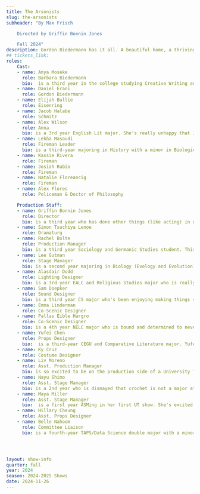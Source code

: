 ```yaml
---
title: The Arsonists
slug: the-arsonists
subheader: "By Max Frisch

    Directed by Griffin Bonnin Jones

    Fall 2024"
description: Gordon Biedermann has it all. A beautiful home, a thriving hair tonic business, a loving wife, and two arsonists holed up in his attic with several barrels of gasoline.<br><br> Max Frisch’s The Arsonists – described by its author as ‘a morality play without a moral’– is an incisive, bleakly funny commentary on the fatal impulse to acquiesce in the face of evil. Written in the aftermath of the 1948 coup in Czechoslovakia, the play is an enduring allegory about the accommodation of insidious social and political forces whose ascendance promises destruction for their enablers. In the modern America in which this staging takes place, the questions it explores – Why do individuals and societies choose conciliation over survival? When is it too late to reject the lure of those who seek our downfall? – are as relevant as ever, and their answers just as elusive.
## tickets_link: 
roles:
    Cast:
    - name: Anya Moseke
      role: Barbara Biedermann
      bio:  is a third year in the college studying Creative Writing and Art History. She has previously been involved in University Threatre through the Dean’s Men’s winter 2024 production of Richard III as Queen Margaret. In her free time, she enjoys running and daydreaming about Lake Michigan, and she looks forward to performing in more UT productions!!
    - name: Daniel Erani
      role: Gordon Biedermann
    - name: Elijah Bullie
      role: Eisenring
    - name: Jacob Halabe
      role: Schmitz
    - name: Alex Wilson
      role: Anna
      bio: is a 3rd year English Lit major. She's really unhappy that Jacob keeps asking her to bring him mustard and/or butter and that Danny is dissatisfied by her interior decorating skills -- but she has made them be in enough TikToks as penance and is therefore happy to add The Arsonists to her list of UT credits, which include A Midsummer Night's Dream (Helena), Muscle Memory (Kate) and Paper Wasters (Demon 2). She also wears Converse and dresses, although definitely certainly never at the same time.
    - name: Lekha Masoudi
      role: Fireman Leader
      bio: is a third-year majoring in History with a minor in Biological Sciences. She previously appeared in Richard III (King Edward/Catesby), and Cassandra (Cassandra) at the University of Chicago, and Chorus (Antigone) in Columbia University's King's Crown Shakespeare Troupe. From extended metaphors in the poetry of Sylvia Plath to making s'mores, she appreciates the many uses of fire and thinks Fireman Leader secretly does too. When not on stage portraying an unheeded prophetic voice amidst the chaos of bourgeois social breakdown/the Trojan war/familicide, she likes thrifting and old films.
    - name: Kassie Rivera
      role: Fireman
    - name: Josiah Rubio
      role: Fireman
    - name: Natalie Floreancig
      role: Fireman
    - name: Alex Flores
      role: Policeman & Doctor of Philosophy

    Production Staff:
    - name: Griffin Bonnin Jones
      role: Director 
      bio: is a third year who has done other things (like acting) in other plays (like A Midsummer Night's Dream and Richard III) at this school. They hope you like the play they directed, but if not, that's okay too.
    - name: Simon Tsuchiya Lenoe
      role: Dramaturg
    - name: Rachel Bolte
      role: Production Manager
      bio: is a third year Sociology and Germanic Studies student. This is her second show on the production management side of things with UT (the first being Assistant Production Manager on The Play that Goes Wrong), and she's grateful to the company of The Arsonists for letting her have fun with spreadsheets while they act, design, direct, or stage manage -- in other words, while they do what they do best. Also many thanks and much love to the JERM Haus and Logan Café for the unending support and steady supply of pretzels and chai.
    - name: Lee Gutman
      role: Stage Manager
      bio: is a second year majoring in Biology (Evology and Evolution) and minoring in TAPS. Previous credits include ASM on Richard III; she also serves as Dean Men's Secretary. She is super excited to be leading the stage manager team with two amazing assistants, an awesome director and PM, and an on-fire cast!
    - name: Alasdair Dodd
      role: Lighting Designer
      bio: is a 3rd year EALC and Religious Studies major who is really good at eating different shapes, naming effects, and hitting the "go" button. His previous work includes Falsettos (Lighting Designer), A Midsummer Night’s Dream (Stage Manager), and Royal Flush (Stage Manager). He'd like to thank the Kingslayers for occasionally letting him borrow the lighting braincell and Sam for being an awesome boothmate and explosion orchestrator. Yay.
    - name: Sam Doepker
      role: Sound Designer
      bio: is a third year CS major who's been enjoying making things sound like they're exploding (or not) in UT productions including The Laramie Project, Falsettos, A Midsummer Night's Dream, and Fall 2022 Weekend of Workshops. They'd like to thank Alasdair for keeping them company at the tech table and their cats for being really cute.
    - name: Emma Linderman
      role: Co-Scenic Designer
    - name: Pallas Eible Hargro
      role: Co-Scenic Designer
      bio: is a 4th year NELC major who is bound and determined to never write a bio for a UT show, which is why someone else has ghostwritten this. Their previous UT credits include Twelfth Night, Muscle Memory, Romeo & Juliet, and Macbeth (in Space).
    - name: Yufei Chen
      role: Props Designer
      bio:  is a third-year CEGU and Comparative Literature major. Yufei has previously worked on Strings Attached (PM), Dead Fun Society (PM), Macbeth in Space (co-SM), Marian, or the True Tale of Robin Hood (ASM), Laika’s Coffin (ASM), and Twelfth Night (ALD). Yufei would like to thank Jewel-Osco for their wonderful daily supply of rotisserie chicken, the ASMs for handling all the food props with great care, and, last but not least, her assistant Hillary, who made the fake roasted duck look like a real raw goose.
    - name: Ky Cruz
      role: Costume Designer 
    - name: Liv Moreno
      role: Asst. Production Manager
      bio: is so excited to be on the production side of a University Theater show for the first time! Previously with she played Sandra/Florence in The Play That Goes Wrong with UT, and has been in a variety of other shows outside of UT. She is thankful to get to work with Griffin, Rachel, and the rest of the wonderful production team and incredible cast during this process, and is excited for you to see this amazing show!
    - name: Nayu Shimo
      role: Asst. Stage Manager
      bio: is a 2nd year who is dismayed that crochet is not a major at UChicago. Her previous UT credits include Welcome Back to My Channel, which did not involve so many hard-boiled eggs or rotisserie chickens. She's currently enjoying a chai and grilled cheese from Logan Café, so she would like to thank them exceedingly for their support.
    - name: Maya Miller
      role: Asst. Stage Manager
      bio:  is a first year ASMing in her first UT show. She's excited to be starting off with a bang (more like a fire)!
    - name: Hillary Cheung
      role: Asst. Props Designer
    - name: Belle Nahoom
      role: Committee Liaison
      bio: is a fourth-year TAPS/Data Science double major with a minor in Art History. Her previous theatre credits at the University include The Heirs (ASM), Marian (ASM), The Intruder Workshop (Costume Designer), Scientific Method (Costume Designer), Macbeth in Space (Hair & Makeup), Queen of Spades Workshop (SM & PM), The Laramie Project (SM Collective), the B.A. Thesis, Yivdak (Jared), 12th Night (Hair & Makeup), Be More Chill (Costume Designer), The Wolves (Asst. Costume Designer), Falsettos (Costume Designer), The Play That Goes Wrong (Costume Designer), Midsummer Night's Dream (Asst. Costume Designer), Arcadia (Asst. Costume Designer), Theatre24 (curator), as well as the upcoming spring production of If/Then (Costume Designer). Additionally, she is artistic director of the Commedia Dell’Arte improv troupe on campus and a member of Medusa A Capella. She would like to thank her phenomenal assistant for all her help!




layout: show-info 
quarter: fall
year: 2024
season: 2024-2025 Shows
date: 2024-11-26
---
```


